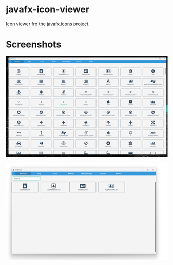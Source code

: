 # javafx-icon-viewer
Icon viewer fro the [javafx.icons](https://github.com/xdsswar/javafx.icons) project.

# Screenshots

![alt text](https://github.com/xdsswar/javafx-icon-viewer/blob/main/screens/2.png)

![alt text](https://github.com/xdsswar/javafx-icon-viewer/blob/main/screens/1.png)

